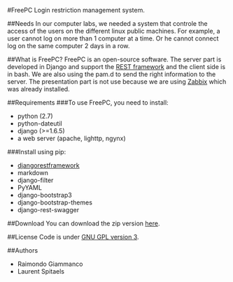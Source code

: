 #FreePC
Login restriction management system.

##Needs
In our computer labs, we needed a system that controle the access of the users on the different linux public machines. For example, a user cannot log on more than 1 computer at a time. Or he cannot connect log on the same computer 2 days in a row.

##What is FreePC?
FreePC is an open-source software. The server part is developed in Django and support the [REST framework][rest] and the client side is in bash. We are also using the pam.d to send the right information to the server.
The presentation part is not use because we are using [Zabbix][zx] which was already installed.

##Requirements
###To use FreePC, you need to install:
  - python (2.7)
  - python-dateutil
  - django (>=1.6.5)
  - a web server (apache, lighttp, ngynx)

###Install using pip:
  - [djangorestframework][rest]
  - markdown
  - django-filter
  - PyYAML
  - django-bootstrap3
  - django-bootstrap-themes
  - django-rest-swagger

##Download
You can download the zip version [here][dl].

##License
Code is under [GNU GPL version 3][license].

##Authors
  - Raimondo Giammanco
  - Laurent Spitaels

[license]:https://github.com/vonkarmaninstitute/FreePC/blob/master/LICENSE
[dl]:https://github.com/vonkarmaninstitute/FreePC/archive/master.zip
[rest]:http://www.django-rest-framework.org/
[zx]:http://www.zabbix.com/
